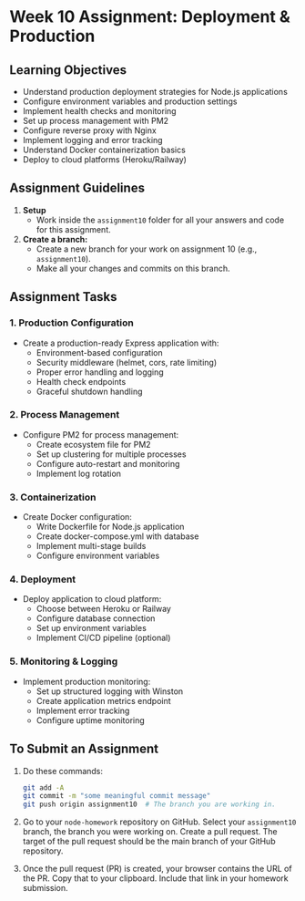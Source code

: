 # Week 10 Assignment: Deployment & Production

## Learning Objectives
- Understand production deployment strategies for Node.js applications
- Configure environment variables and production settings
- Implement health checks and monitoring
- Set up process management with PM2
- Configure reverse proxy with Nginx
- Implement logging and error tracking
- Understand Docker containerization basics
- Deploy to cloud platforms (Heroku/Railway)

## Assignment Guidelines

1. **Setup**
   - Work inside the `assignment10` folder for all your answers and code for this assignment.
2. **Create a branch:**
   - Create a new branch for your work on assignment 10 (e.g., `assignment10`).
   - Make all your changes and commits on this branch.

## Assignment Tasks

### 1. Production Configuration
- Create a production-ready Express application with:
  - Environment-based configuration
  - Security middleware (helmet, cors, rate limiting)
  - Proper error handling and logging
  - Health check endpoints
  - Graceful shutdown handling

### 2. Process Management
- Configure PM2 for process management:
  - Create ecosystem file for PM2
  - Set up clustering for multiple processes
  - Configure auto-restart and monitoring
  - Implement log rotation

### 3. Containerization
- Create Docker configuration:
  - Write Dockerfile for Node.js application
  - Create docker-compose.yml with database
  - Implement multi-stage builds
  - Configure environment variables

### 4. Deployment
- Deploy application to cloud platform:
  - Choose between Heroku or Railway
  - Configure database connection
  - Set up environment variables
  - Implement CI/CD pipeline (optional)

### 5. Monitoring & Logging
- Implement production monitoring:
  - Set up structured logging with Winston
  - Create application metrics endpoint
  - Implement error tracking
  - Configure uptime monitoring

## To Submit an Assignment

1. Do these commands:

    ```bash
    git add -A
    git commit -m "some meaningful commit message"
    git push origin assignment10  # The branch you are working in.
    ```
2. Go to your `node-homework` repository on GitHub.  Select your `assignment10` branch, the branch you were working on.  Create a pull request.  The target of the pull request should be the main branch of your GitHub repository.
3. Once the pull request (PR) is created, your browser contains the URL of the PR. Copy that to your clipboard.  Include that link in your homework submission.
